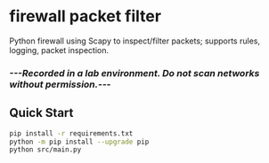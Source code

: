 # firewall packet filter

Python firewall using Scapy to inspect/filter packets; supports rules, logging, packet inspection.

<h3><b><i>---Recorded in a lab environment. Do not scan networks without permission.---</i></b></h3>

## Quick Start
```bash
pip install -r requirements.txt
python -m pip install --upgrade pip
python src/main.py
```
